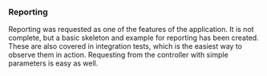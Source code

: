 ### Reporting

Reporting was requested as one of the features of the application. It is not complete, but a basic skeleton and example for reporting has been created. These are also covered in integration tests, which is the easiest way to observe them in action. Requesting from the controller with simple parameters is easy as well.